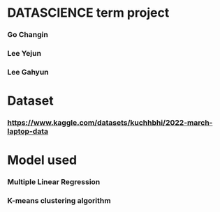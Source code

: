 # DATASCIENCE term project

### Go Changin 
### Lee Yejun 
### Lee Gahyun

# Dataset
### https://www.kaggle.com/datasets/kuchhbhi/2022-march-laptop-data

# Model used
### Multiple Linear Regression
### K-means clustering algorithm


